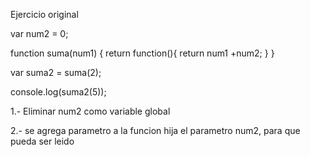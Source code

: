 Ejercicio original

var num2 = 0;

function suma(num1) {
    return function(){
        return num1 +num2;
    }
}

var suma2 = suma(2);

console.log(suma2(5));

1.- Eliminar num2  como variable global

2.- se agrega parametro a la funcion hija el parametro num2,
 para que pueda ser leido

